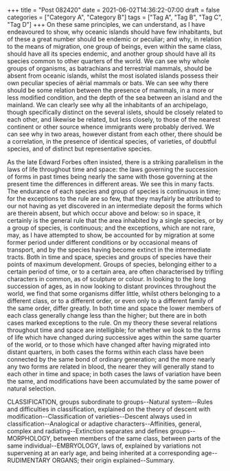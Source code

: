 +++
title = "Post 082420"
date = 2021-06-02T14:36:22-07:00
draft = false
categories = ["Category A", "Category B"]
tags = ["Tag A", "Tag B", "Tag C", "Tag D"]
+++
On these same principles, we can understand, as I have endeavoured to show, why oceanic islands should have few inhabitants, but of these a great number should be endemic or peculiar; and why, in relation to the means of migration, one group of beings, even within the same class, should have all its species endemic, and another group should have all its species common to other quarters of the world. We can see why whole groups of organisms, as batrachians and terrestrial mammals, should be absent from oceanic islands, whilst the most isolated islands possess their own peculiar species of aërial mammals or bats. We can see why there should be some relation between the presence of mammals, in a more or less modified condition, and the depth of the sea between an island and the mainland. We can clearly see why all the inhabitants of an archipelago, though specifically distinct on the several islets, should be closely related to each other, and likewise be related, but less closely, to those of the nearest continent or other source whence immigrants were probably derived. We can see why in two areas, however distant from each other, there should be a correlation, in the presence of identical species, of varieties, of doubtful species, and of distinct but representative species.

As the late Edward Forbes often insisted, there is a striking parallelism in the laws of life throughout time and space: the laws governing the succession of forms in past times being nearly the same with those governing at the present time the differences in different areas. We see this in many facts. The endurance of each species and group of species is continuous in time; for the exceptions to the rule are so few, that they mayfairly be attributed to our not having as yet discovered in an intermediate deposit the forms which are therein absent, but which occur above and below: so in space, it certainly is the general rule that the area inhabited by a single species, or by a group of species, is continuous; and the exceptions, which are not rare, may, as I have attempted to show, be accounted for by migration at some former period under different conditions or by occasional means of transport, and by the species having become extinct in the intermediate tracts. Both in time and space, species and groups of species have their points of maximum development. Groups of species, belonging either to a certain period of time, or to a certain area, are often characterised by trifling characters in common, as of sculpture or colour. In looking to the long succession of ages, as in now looking to distant provinces throughout the world, we find that some organisms differ little, whilst others belonging to a different class, or to a different order, or even only to a different family of the same order, differ greatly. In both time and space the lower members of each class generally change less than the higher; but there are in both cases marked exceptions to the rule. On my theory these several relations throughout time and space are intelligible; for whether we look to the forms of life which have changed during successive ages within the same quarter of the world, or to those which have changed after having migrated into distant quarters, in both cases the forms within each class have been connected by the same bond of ordinary generation; and the more nearly any two forms are related in blood, the nearer they will generally stand to each other in time and space; in both cases the laws of variation have been the same, and modifications have been accumulated by the same power of natural selection.

CLASSIFICATION, groups subordinate to groups--Natural system--Rules and difficulties in classification, explained on the theory of descent with modification--Classification of varieties--Descent always used in classification--Analogical or adaptive characters--Affinities, general, complex and radiating--Extinction separates and defines groups--MORPHOLOGY, between members of the same class, between parts of the same individual--EMBRYOLOGY, laws of, explained by variations not supervening at an early age, and being inherited at a corresponding age--RUDIMENTARY ORGANS; their origin explained--Summary.
